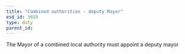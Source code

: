 ```yaml
---
title: "Combined authorities - deputy Mayor"
esd_id: 3016
type: duty
parent_id:  
---
```


The Mayor of a combined local authority must appoint a deputy mayor

